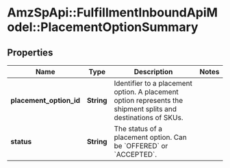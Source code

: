# AmzSpApi::FulfillmentInboundApiModel::PlacementOptionSummary

## Properties
Name | Type | Description | Notes
------------ | ------------- | ------------- | -------------
**placement_option_id** | **String** | Identifier to a placement option. A placement option represents the shipment splits and destinations of SKUs. | 
**status** | **String** | The status of a placement option. Can be &#x60;OFFERED&#x60; or &#x60;ACCEPTED&#x60;. | 

